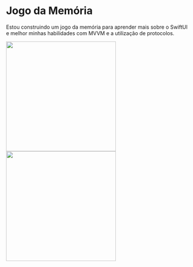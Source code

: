 # Jogo da Memória 

Estou construindo um jogo da memória para aprender mais sobre o SwiftUI e melhor minhas habilidades com MVVM e a utilização de protocolos. 

 <img src="https://github.com/eduardasteyn/Jogo_da_Memoria-/assets/58259716/3a9b7bf6-ef32-4260-955f-30a096ca9c7c" width="300" /> 
 <img src="https://github.com/eduardasteyn/Jogo_da_Memoria-/assets/58259716/db35a9ae-7206-47a2-b5c8-bdb52445ee87" width="300" /> 



